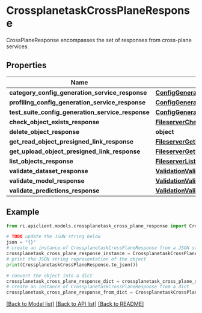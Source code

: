# CrossplanetaskCrossPlaneResponse

CrossPlaneResponse encompasses the set of responses from cross-plane services.

## Properties

Name | Type | Description | Notes
------------ | ------------- | ------------- | -------------
**category_config_generation_service_response** | [**ConfigGenerationCategoryConfigGenerationServiceResponse**](ConfigGenerationCategoryConfigGenerationServiceResponse.md) |  | [optional] 
**profiling_config_generation_service_response** | [**ConfigGenerationProfilingConfigGenerationServiceResponse**](ConfigGenerationProfilingConfigGenerationServiceResponse.md) |  | [optional] 
**test_suite_config_generation_service_response** | [**ConfigGenerationTestSuiteConfigGenerationServiceResponse**](ConfigGenerationTestSuiteConfigGenerationServiceResponse.md) |  | [optional] 
**check_object_exists_response** | [**FileserverCheckObjectExistsResponse**](FileserverCheckObjectExistsResponse.md) |  | [optional] 
**delete_object_response** | **object** |  | [optional] 
**get_read_object_presigned_link_response** | [**FileserverGetReadObjectPresignedLinkResponse**](FileserverGetReadObjectPresignedLinkResponse.md) |  | [optional] 
**get_upload_object_presigned_link_response** | [**FileserverGetUploadObjectPresignedLinkResponse**](FileserverGetUploadObjectPresignedLinkResponse.md) |  | [optional] 
**list_objects_response** | [**FileserverListObjectsResponse**](FileserverListObjectsResponse.md) |  | [optional] 
**validate_dataset_response** | [**ValidationValidateDatasetResponse**](ValidationValidateDatasetResponse.md) |  | [optional] 
**validate_model_response** | [**ValidationValidateModelResponse**](ValidationValidateModelResponse.md) |  | [optional] 
**validate_predictions_response** | [**ValidationValidatePredictionsResponse**](ValidationValidatePredictionsResponse.md) |  | [optional] 

## Example

```python
from ri.apiclient.models.crossplanetask_cross_plane_response import CrossplanetaskCrossPlaneResponse

# TODO update the JSON string below
json = "{}"
# create an instance of CrossplanetaskCrossPlaneResponse from a JSON string
crossplanetask_cross_plane_response_instance = CrossplanetaskCrossPlaneResponse.from_json(json)
# print the JSON string representation of the object
print(CrossplanetaskCrossPlaneResponse.to_json())

# convert the object into a dict
crossplanetask_cross_plane_response_dict = crossplanetask_cross_plane_response_instance.to_dict()
# create an instance of CrossplanetaskCrossPlaneResponse from a dict
crossplanetask_cross_plane_response_from_dict = CrossplanetaskCrossPlaneResponse.from_dict(crossplanetask_cross_plane_response_dict)
```
[[Back to Model list]](../README.md#documentation-for-models) [[Back to API list]](../README.md#documentation-for-api-endpoints) [[Back to README]](../README.md)

